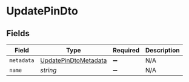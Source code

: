 # UpdatePinDto


## Fields

| Field                                                               | Type                                                                | Required                                                            | Description                                                         |
| ------------------------------------------------------------------- | ------------------------------------------------------------------- | ------------------------------------------------------------------- | ------------------------------------------------------------------- |
| `metadata`                                                          | [UpdatePinDtoMetadata](../../models/shared/updatepindtometadata.md) | :heavy_minus_sign:                                                  | N/A                                                                 |
| `name`                                                              | *string*                                                            | :heavy_minus_sign:                                                  | N/A                                                                 |